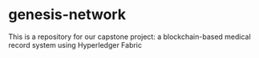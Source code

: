 # genesis-network
This is a repository for our capstone project: a blockchain-based medical record system using Hyperledger Fabric
